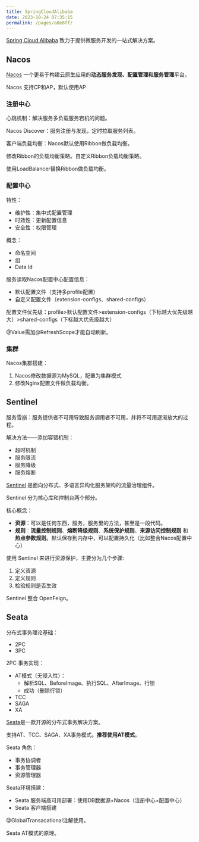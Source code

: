 ```yaml
---
title: SpringCloudAlibaba
date: 2023-10-24 07:35:15
permalink: /pages/a8e8ff/
---
```









[Spring Cloud Alibaba](https://github.com/alibaba/spring-cloud-alibaba/wiki) 致力于提供微服务开发的一站式解决方案。





## Nacos

[Nacos](https://nacos.io/zh-cn/index.html) 一个更易于构建云原生应用的**动态服务发现、配置管理和服务管理**平台。

Nacos 支持CP和AP，默认使用AP

### 注册中心

心跳机制：解决服务多负载服务宕机的问题。

Nacos Discover：服务注册与发现，定时拉取服务列表。

客户端负载均衡：Nacos默认使用Ribbon做负载均衡。

修改Ribbon的负载均衡策略。自定义Ribbon负载均衡策略。

使用LoadBalancer替换Ribbon做负载均衡。



### 配置中心

特性：

- 维护性：集中式配置管理
- 时效性：更新配置信息
- 安全性：权限管理

概念：

- 命名空间
- 组
- Data Id



服务读取Nacos配置中心配置信息：

- 默认配置文件（支持多profile配置）
- 自定义配置文件（extension-configs、shared-configs）



配置文件优先级：profile>默认配置文件>extension-configs（下标越大优先级越大）>shared-configs（下标越大优先级越大）

@Value需加@RefreshScope才能自动刷新。







### 集群



Nacos集群搭建：

1. Nacos修改数据源为MySQL，配置为集群模式
2. 修改Nginx配置文件做负载均衡。





## Sentinel

服务雪崩：服务提供者不可用导致服务调用者不可用，并将不可用逐渐放大的过程。

解决方法——添加容错机制：

- 超时机制
- 服务限流
- 服务降级
- 服务熔断



[Sentinel](https://sentinelguard.io/zh-cn/index.html) 是面向分布式、多语言异构化服务架构的流量治理组件。

Sentinel 分为核心库和控制台两个部分。

核心概念：

- **资源**：可以是任何东西，服务，服务里的方法，甚至是一段代码。
- **规则**：**流量控制规则**、**熔断降级规则**、**系统保护规则**、**来源访问控制规则** 和 **热点参数规则**。默认保存到内存中，可以配置持久化（比如整合Nacos配置中心）

使用 Sentinel 来进行资源保护，主要分为几个步骤:

1. 定义资源
2. 定义规则
3. 检验规则是否生效



Sentinel 整合 OpenFeign。



## Seata

分布式事务理论基础：

- 2PC
- 3PC



2PC 事务实现：

- AT模式（无侵入性）：
  - 解析SQL、BeforeImage、执行SQL、AfterImage、行锁
  - 成功（删除行锁）
- TCC
- SAGA
- XA



[Seata](https://seata.io/zh-cn/index.html)是一款开源的分布式事务解决方案。

支持AT、TCC、SAGA、XA事务模式。**推荐使用AT模式**。



Seata 角色：

- 事务协调者
- 事务管理器
- 资源管理器



Seata环境搭建：

- Seata 服务端高可用部署：使用DB数据源+Nacos（注册中心+配置中心）
- Seata 客户端搭建



@GlobalTransacational注解使用。



Seata AT模式的原理。

